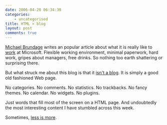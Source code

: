```yaml
---
date: 2006-04-20 06:34:30
categories:
    - uncategorised
title: HTML > blog
layout: post
comments: true
---
```

[Michael Brundage](http://www.qbrundage.com/michaelb/index.html)
writes an popular article about what it is really like to
[work](http://www.qbrundage.com/michaelb/pubs/essays/working_at_microsoft.html)
at Microsoft. Flexible working environment, minimal paperwork, hard
work, gripes about managers, free drinks. So nothing too earth
shattering or surprising there.

But what struck me about this blog is that it
[isn't a blog](http://www.qbrundage.com/michaelb/pubs/essays/this_is_not_a_blog.html).
It is simply a good old fashioned Web page.

No categories. No comments. No statistics. No trackbacks. No fancy
themes. No calendar. No widgets. No plugins.

Just words that fill most of the screen on a HTML page. And
undoubtedly the most interesting content I have stumbled across this
week.

Sometimes,
[less is more](http://www.nbrightside.com/blog/2006/01/16/less-is-more/).
